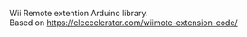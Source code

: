Wii Remote extention Arduino library.<br>
Based on https://eleccelerator.com/wiimote-extension-code/
